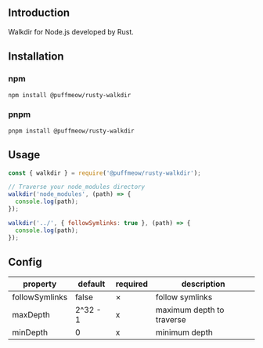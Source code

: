 ## Introduction

Walkdir for Node.js developed by Rust.

## Installation

### npm

```
npm install @puffmeow/rusty-walkdir
```

### pnpm

```
pnpm install @puffmeow/rusty-walkdir
```

## Usage

```js
const { walkdir } = require('@puffmeow/rusty-walkdir');

// Traverse your node_modules directory
walkdir('node_modules', (path) => {
  console.log(path);
});

walkdir('../', { followSymlinks: true }, (path) => {
  console.log(path);
});
```

## Config

| property       | default  | required | description               |
| -------------- | -------- | -------- | ------------------------- |
| followSymlinks | false    | ×        | follow symlinks           |
| maxDepth       | 2^32 - 1 | x        | maximum depth to traverse |
| minDepth       | 0        | x        | minimum depth             |
